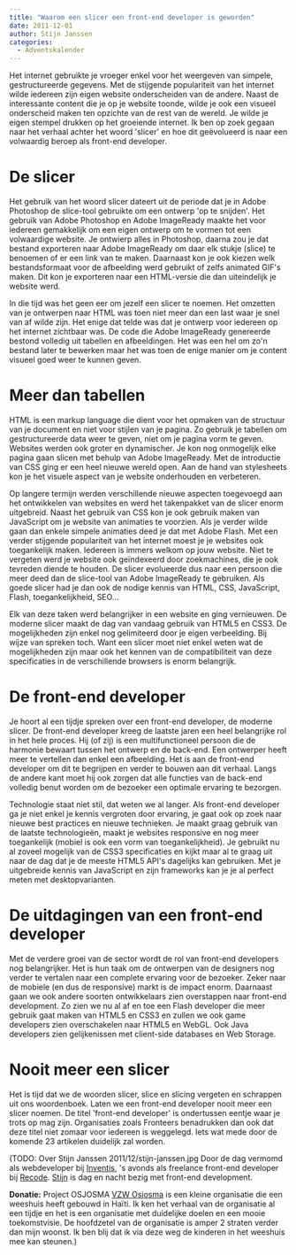 ```yaml
---
title: "Waarom een slicer een front-end developer is geworden"
date: 2011-12-01
author: Stijn Janssen
categories: 
  - Adventskalender
---
```

Het internet gebruikte je vroeger enkel voor het weergeven van simpele, gestructureerde gegevens. Met de stijgende populariteit van het internet wilde iedereen zijn eigen website onderscheiden van de andere. Naast de interessante content die je op je website toonde, wilde je ook een visueel onderscheid maken ten opzichte van de rest van de wereld. Je wilde je eigen stempel drukken op het groeiende internet. Ik ben op zoek gegaan naar het verhaal achter het woord 'slicer' en hoe dit geëvolueerd is naar een volwaardig beroep als front-end developer.

# De slicer

Het gebruik van het woord slicer dateert uit de periode dat je in Adobe Photoshop de slice-tool gebruikte om een ontwerp 'op te snijden'. Het gebruik van Adobe Photoshop en Adobe ImageReady maakte het voor iedereen gemakkelijk om een eigen ontwerp om te vormen tot een volwaardige website. Je ontwierp alles in Photoshop, daarna zou je dat bestand exporteren naar Adobe ImageReady om daar elk stukje (slice) te benoemen of er een link van te maken. Daarnaast kon je ook kiezen welk bestandsformaat voor de afbeelding werd gebruikt of zelfs animated GIF's maken. Dit kon je exporteren naar een HTML-versie die dan uiteindelijk je website werd.

In die tijd was het geen eer om jezelf een slicer te noemen. Het omzetten van je ontwerpen naar HTML was toen niet meer dan een last waar je snel van af wilde zijn. Het enige dat telde was dat je ontwerp voor iedereen op het internet zichtbaar was. De code die Adobe ImageReady genereerde bestond volledig uit tabellen en afbeeldingen. Het was een hel om zo'n bestand later te bewerken maar het was toen de enige manier om je content visueel goed weer te kunnen geven.

# Meer dan tabellen

HTML is een markup language die dient voor het opmaken van de structuur van je document en niet voor stijlen van je pagina. Zo gebruik je tabellen om gestructureerde data weer te geven, niet om je pagina vorm te geven. Websites werden ook groter en dynamischer. Je kon nog onmogelijk elke pagina gaan slicen met behulp van Adobe ImageReady. Met de introductie van CSS ging er een heel nieuwe wereld open. Aan de hand van stylesheets kon je het visuele aspect van je website onderhouden en verbeteren.

Op langere termijn werden verschillende nieuwe aspecten toegevoegd aan het ontwikkelen van websites en werd het takenpakket van de slicer enorm uitgebreid. Naast het gebruik van CSS kon je ook gebruik maken van JavaScript om je website van animaties te voorzien. Als je verder wilde gaan dan enkele simpele animaties deed je dat met Adobe Flash. Met een verder stijgende populariteit van het internet moest je je websites ook toegankelijk maken. Iedereen is immers welkom op jouw website. Niet te vergeten werd je website ook geïndexeerd door zoekmachines, die je ook tevreden diende te houden. De slicer evolueerde dus naar een persoon die meer deed dan de slice-tool van Adobe ImageReady te gebruiken. Als goede slicer had je dan ook de nodige kennis van HTML, CSS, JavaScript, Flash, toegankelijkheid, SEO...

Elk van deze taken werd belangrijker in een website en ging vernieuwen. De moderne slicer maakt de dag van vandaag gebruik van HTML5 en CSS3. De mogelijkheden zijn enkel nog gelimiteerd door je eigen verbeelding. Bij wijze van spreken toch. Want een slicer moet niet enkel weten wat de mogelijkheden zijn maar ook het kennen van de compatibiliteit van deze specificaties in de verschillende browsers is enorm belangrijk.

# De front-end developer

Je hoort al een tijdje spreken over een front-end developer, de moderne slicer. De front-end developer kreeg de laatste jaren een heel belangrijke rol in het hele proces. Hij (of zij) is een multifunctioneel persoon die de harmonie bewaart tussen het ontwerp en de back-end. Een ontwerper heeft meer te vertellen dan enkel een afbeelding. Het is aan de front-end developer om dit te begrijpen en verder te bouwen aan dit verhaal. Langs de andere kant moet hij ook zorgen dat alle functies van de back-end volledig benut worden om de bezoeker een optimale ervaring te bezorgen.

Technologie staat niet stil, dat weten we al langer. Als front-end developer ga je niet enkel je kennis vergroten door ervaring, je gaat ook op zoek naar nieuwe best practices en nieuwe technieken. Je maakt graag gebruik van de laatste technologieën, maakt je websites responsive en nog meer toegankelijk (mobiel is ook een vorm van toegankelijkheid). Je gebruikt nu al zoveel mogelijk van de CSS3 specificaties en kijkt maar al te graag uit naar de dag dat je de meeste HTML5 API's dagelijks kan gebruiken. Met je uitgebreide kennis van JavaScript en zijn frameworks kan je je al perfect meten met desktopvarianten.

# De uitdagingen van een front-end developer

Met de verdere groei van de sector wordt de rol van front-end developers nog belangrijker. Het is hun taak om de ontwerpen van de designers nog verder te vertalen naar een complete ervaring voor de bezoeker. Zeker naar de mobiele (en dus de responsive) markt is de impact enorm. Daarnaast gaan we ook andere soorten ontwikkelaars zien overstappen naar front-end development. Zo zien we nu al af en toe een Flash developer die meer gebruik gaat maken van HTML5 en CSS3 en zullen we ook game developers zien overschakelen naar HTML5 en WebGL. Ook Java developers zien gelijkenissen met client-side databases en Web Storage.

# Nooit meer een slicer

Het is tijd dat we de woorden slicer, slice en slicing vergeten en schrappen uit ons woordenboek. Laten we een front-end developer nooit meer een slicer noemen. De titel 'front-end developer' is ondertussen eentje waar je trots op mag zijn. Organisaties zoals Fronteers benadrukken dan ook dat deze titel niet zomaar voor iedereen is weggelegd. Iets wat mede door de komende 23 artikelen duidelijk zal worden.

(TODO: Over Stijn Janssen
2011/12/stijn-janssen.jpg
Door de dag vermomd als webdeveloper bij [Inventis](http://www.inventis.be/), 's avonds als freelance front-end developer bij [Recode](http://www.recode.be/). [Stijn](http://www.stijnjanssen.be/) is dag en nacht bezig met front-end development.

**Donatie:** Project OSJOSMA
[VZW Osjosma](http://www.osjosma.be/) is een kleine organisatie die een weeshuis heeft gebouwd in Haïti. Ik ken het verhaal van de organisatie al een tijdje en het is een organisatie met duidelijke doelen en een mooie toekomstvisie. De hoofdzetel van de organisatie is amper 2 straten verder dan mijn woonst. Ik ben blij dat ik via deze weg de kinderen in het weeshuis mee kan steunen.)
